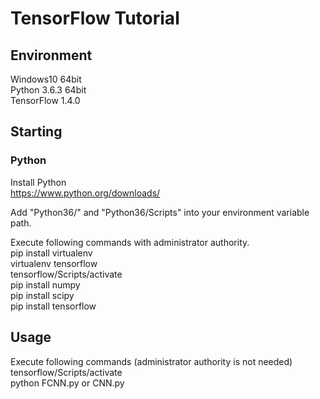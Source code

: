 # TensorFlow Tutorial

## Environment
Windows10 64bit  
Python 3.6.3 64bit  
TensorFlow 1.4.0

## Starting
### Python
Install Python  
https://www.python.org/downloads/

Add "Python36/" and "Python36/Scripts" into your environment variable path.

Execute following commands with administrator authority.  
pip install virtualenv  
virtualenv tensorflow  
tensorflow/Scripts/activate  
pip install numpy  
pip install scipy  
pip install tensorflow

## Usage
Execute following commands (administrator authority is not needed)  
tensorflow/Scripts/activate  
python FCNN.py or CNN.py